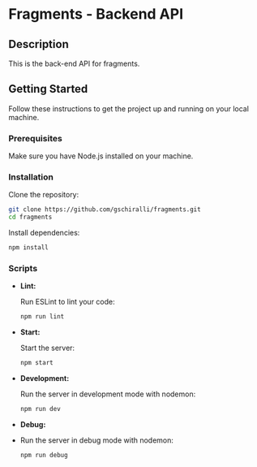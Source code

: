 # Fragments - Backend API

## Description

This is the back-end API for fragments.

## Getting Started

Follow these instructions to get the project up and running on your local machine.

### Prerequisites

Make sure you have Node.js installed on your machine.

### Installation

Clone the repository:

```bash
git clone https://github.com/gschiralli/fragments.git
cd fragments
```
Install dependencies:
```bash
npm install
```

### Scripts

-   **Lint:**
    
    Run ESLint to lint your code:
    ```bash
    npm run lint
    ```
    
-   **Start:**
    
    Start the server:
    ```bash
    npm start 
    ```
    
-   **Development:**
    
    Run the server in development mode with nodemon:
    ```bash
    npm run dev
    ```
    
-   **Debug:**
- Run the server in debug mode with nodemon:

	```bash 
	npm run debug
	```
